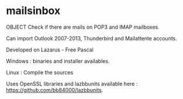 # mailsinbox

OBJECT
Check if there are mails on POP3 and IMAP mailboxes.

Can import Outlook 2007-2013, Thunderbird and Mailattente accounts.

Developed on Lazarus - Free Pascal 

Windows : binaries and installer availables.

Linux : Compile the sources

Uses OpenSSL libraries and lazbbunits available here : https://github.com/bb84000/lazbbunits.



